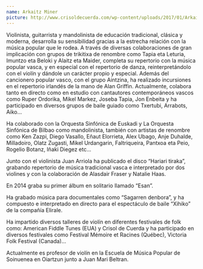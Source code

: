 ```yaml
---
name: Arkaitz Miner
picture: http://www.crisoldecuerda.com/wp-content/uploads/2017/01/Arkaitz-foto-web-env-123x123-2017.jpg
---
```


Violinista, guitarrista y mandolinista de educación tradicional, clásica y moderna, desarrolla su sensibilidad gracias a la estrecha relación con la música popular que le rodea. A través de diversas colaboraciones de gran implicación con grupos de trikitixa de renombre como Tapia eta Leturia, Imuntzo eta Beloki y Alaitz eta Maider, completa su repertorio con la música popular vasca, y en especial con el repertorio de danza, reinterpretándolo con el violín y dándole un carácter propio y especial. Además del cancionero popular vasco, con el grupo Aintzina, ha realizado incursiones en el repertorio irlandés de la mano de Alan Griffin. Actualmente, colabora tanto en directo como en estudio con cantautores contemporáneos vascos como Ruper Ordorika, Mikel Markez, Joseba Tapia, Jon Enbeita y ha participado en diversos grupos de baile guiado como Txertubi, Arrabots, Aiko…

Ha colaborado con la Orquesta Sinfónica de Euskadi y La Orquesta Sinfónica de Bilbao como mandolinista, también con artistas de renombre como Ken Zazpi, Diego Vasallo, Eñaut Elorrieta, Alex Ubago, Anje Duhalde, Milladoiro, Olatz Zugasti, Mikel Urdangarin, Faltriqueira, Pantxoa eta Peio, Rogelio Botanz, Iñaki Diegez etc…

Junto con el violinista Juan Arriola ha publicado el disco “Hariari tiraka”, grabando repertorio de música tradicional vasca e interpretado por dos violines y con la colaboración de Alasdair Fraser y Natalie Haas.

En 2014 graba su primer álbum en solitario llamado “Esan”.

Ha grabado música para documentales como “Sagarren denbora”, y ha compuesto e interpretado en directo para el espectáculo de baile “Xihiko” de la compañía Elirale.

Ha impartido diversos talleres de violín en diferentes festivales de folk como: American Fiddle Tunes (EUA) y Crisol de Cuerda y ha participado en diversos festivales como Festival Mémoire et Racines (Québec), Victoria Folk Festival (Canada)…

Actualmente es profesor de violín en la Escuela de Música Popular de Soinuenea en Oiartzun junto a Juan Mari Beltran.
